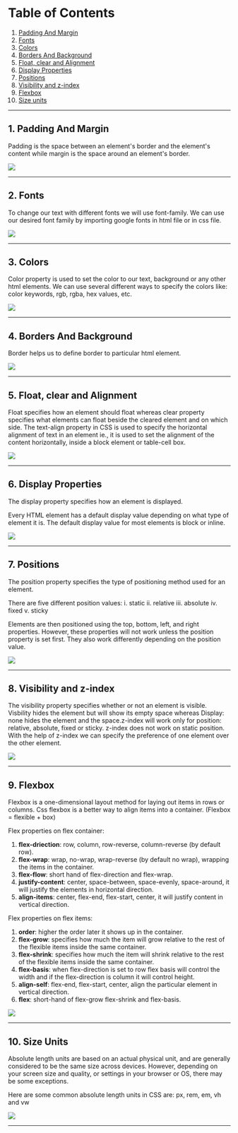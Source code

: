 # Table of Contents
1. [Padding And Margin](#padding)
2. [Fonts](#fonts)
3. [Colors](#colors)
4. [Borders And Background](#borders)
5. [Float, clear and Alignment](#float)
6. [Display Properties](#display)
7. [Positions](#positions)
8. [Visibility and z-index](#visibility)
9. [Flexbox](#flexbox)
10. [Size units](#size)

<hr/>

## 1. Padding And Margin<a name="padding"></a>

Padding is the space between an element's border and the element's content while margin is the space around an element's border. 

![](./Output/1.PaddingMargin.jpg)

<hr/>

## 2. Fonts<a name="fonts"></a>

To change our text with different fonts we will use font-family. We can use our desired font family by importing google fonts in html file or in css file.

![](./Output/2.fonts.jpg)

<hr/>

## 3. Colors<a name="colors"></a>

Color property is used to set the color to our text, background or any other html elements. We can use several different ways to specify the colors like: color keywords, rgb, rgba, hex values, etc.

![](./Output/3.Colors.jpg)

<hr/>

## 4. Borders And Background<a name="borders"></a>

Border helps us to define border to particular html element.

![](./Output/4.borders.jpg)

<hr/>

## 5. Float, clear and Alignment<a name="float"></a>

Float specifies how an element should float whereas clear property specifies what elements can float beside the cleared element and on which side. 
The text-align property in CSS is used to specify the horizontal alignment of text in an element ie., it is used to set the alignment of the content horizontally, inside a block element or table-cell box.

![](./Output/5.alignment.jpg)

<hr/>

## 6. Display Properties<a name="display"></a>

The display property specifies how an element is displayed.

Every HTML element has a default display value depending on what type of element it is. The default display value for most elements is block or inline.

![](./Output/6.Display.jpg)

<hr/>

## 7. Positions<a name="position"></a>

The position property specifies the type of positioning method used for an element.

There are five different position values:
i.   static
ii.  relative
iii. absolute
iv.  fixed
v.   sticky

Elements are then positioned using the top, bottom, left, and right properties. However, these properties will not work unless the position property is set first. They also work differently depending on the position value.

![](./Output/7.Posititons.jpg)

<hr/>

## 8. Visibility and z-index<a name="visibility"></a>

The visibility property specifies whether or not an element is visible. Visbility hides the element but will show its empty space whereas Display: none hides the element and the space.z-index will work only for position: relative, absolute, fixed or sticky. z-index does not work on static position. With the help of z-index we can specify the preference of one element over the other element.  

![](./Output/8.Visibility.jpg)

<hr/>

## 9. Flexbox<a name="flexbox"></a>

Flexbox is a one-dimensional layout method for laying out items in rows or columns. Css flexbox is a better way to align items into a container.
(Flexbox = flexible + box)

Flex properties on flex container:
1. **flex-driection**: row, column, row-reverse, column-reverse (by default row).
2. **flex-wrap**: wrap, no-wrap, wrap-reverse (by default no wrap),
wrapping the items in the container.
3. **flex-flow**: short hand of flex-direction and flex-wrap.
4. **justify-content**: center, space-between, space-evenly, space-around,
it will justify the elements in horizontal direction.
5. **align-items**: center, flex-end, flex-start, center,
it will justify content in vertical direction.

Flex properties on flex items:
1. **order**: higher the order later it shows up in the container.
2. **flex-grow**: specifies how much the item will grow relative to the rest of the flexible items inside the same container.
3. **flex-shrink**: specifies how much the item will shrink relative to the rest of the flexible items inside the same container.
4. **flex-basis**: when flex-direction is set to row flex basis will control the width and if the flex-direction is column it will control height.
5. **align-self**: flex-end, flex-start, center,
align the particular element in vertical direction.
6. **flex**: short-hand of flex-grow flex-shrink and flex-basis.

![](./Output/9.Flexbox.jpg)

<hr/>

## 10. Size Units<a name="size"></a>

Absolute length units are based on an actual physical unit, and are generally considered to be the same size across devices. However, depending on your screen size and quality, or settings in your browser or OS, there may be some exceptions.

Here are some common absolute length units in CSS are: px, rem, em, vh and vw

![](./Output/10.sizeunits.jpg)

<hr/>